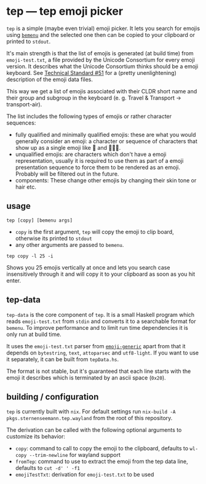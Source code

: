 # tep — tep emoji picker

`tep` is a simple (maybe even trivial) emoji picker.
It lets you search for emojis using [`bemenu`](https://github.com/Cloudef/bemenu)
and the selected one then can be copied to your clipboard
or printed to `stdout`.

It's main strength is that the list of emojis is generated
(at build time) from `emoji-test.txt`, a file provided by
the Unicode Consortium for every emoji version. It describes
what the Unicode Consortium thinks should be a emoji keyboard.
See [Technical Standard #51](https://unicode.org/reports/tr51/index.html#Data_Files)
for a (pretty unenlightening) description of the emoji data
files.

This way we get a list of emojis associated with their CLDR
short name and their group and subgroup in the keyboard
(e. g. Travel & Transport → transport-air).

The list includes the following types of emojis or rather
character sequences:

* fully qualified and minimally qualified emojis: these are
  what you would generally consider an emoji: a character
  or sequence of characters that show up as a single emoji
  like 🥺 and 👩🏿‍🦰.
* unqualified emojis: are characters which don't have a
  emoji representation, usually it is required to use them
  as part of a emoji presentation sequence to force them
  to be rendered as an emoji. Probably will be filtered
  out in the future.
* components: These change other emojis by changing their
  skin tone or hair etc.

## usage

```
tep [copy] [bemenu args]
```

* `copy` is the first argument, `tep` will copy the emoji
  to clip board, otherwise its printed to `stdout`
* any other arguments are passed to `bemenu`.

```
tep copy -l 25 -i
```

Shows you 25 emojis vertically at once and lets you search case
insensitively through it and will copy it to your clipboard
as soon as you hit enter.

## tep-data

`tep-data` is the core component of `tep`. It is a small Haskell
program which reads `emoji-test.txt` from `stdin` and converts it
to a searchable format for `bemenu`. To improve performance and to
limit run time dependencies it is only run at build time.

It uses the `emoji-test.txt` parser from [`emoji-generic`](../../lib/hs/emoji-generic)
apart from that it depends on `bytestring`, `text`, `attoparsec` and
`utf8-light`. If you want to use it separately, it can be built
from `tepData.hs`.

The format is not stable, but it's guaranteed that each line starts
with the emoji it describes which is terminated by an ascii space
(`0x20`).

## building / configuration

`tep` is currently built with `nix`. For default settings
run `nix-build -A pkgs.sternenseemann.tep.wayland`
from the root of this repository.

The derivation can be called with the following optional
arguments to customize its behavior:

* `copy`: command to call to copy the emoji to the clipboard,
  defaults to `wl-copy --trim-newline` for wayland support
* `fromTep`: command to use to extract the emoji from the
  tep data line, defaults to `cut -d' ' -f1`
* `emojiTestTxt`: derivation for `emoji-test.txt` to be used
